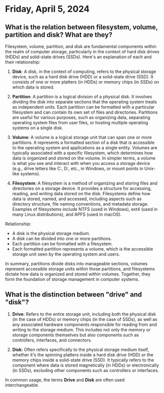# Friday, April 5, 2024

## What is the relation between filesystem, volume, partition and disk? What are they?

Filesystem, volume, partition, and disk are fundamental components within the realm of computer storage, particularly in the context of hard disk drives (HDDs) and solid-state drives (SSDs). Here's an explanation of each and their relationship:

1. **Disk**: A disk, in the context of computing, refers to the physical storage device, such as a hard disk drive (HDD) or a solid-state drive (SSD). It consists of one or more platters (in HDDs) or memory chips (in SSDs) on which data is stored.

2. **Partition**: A partition is a logical division of a physical disk. It involves dividing the disk into separate sections that the operating system treats as independent units. Each partition can be formatted with a particular filesystem and can contain its own set of files and directories. Partitions are useful for various purposes, such as organizing data, separating operating system files from user files, or hosting multiple operating systems on a single disk.

3. **Volume**: A volume is a logical storage unit that can span one or more partitions. It represents a formatted section of a disk that is accessible to the operating system and applications as a single entity. Volumes are typically associated with a specific filesystem, which determines how data is organized and stored on the volume. In simpler terms, a volume is what you see and interact with when you access a storage device (e.g., drive letters like C:, D:, etc., in Windows, or mount points in Unix-like systems).

4. **Filesystem**: A filesystem is a method of organizing and storing files and directories on a storage device. It provides a structure for accessing, reading, and writing data stored on the disk. Filesystems define how data is stored, named, and accessed, including aspects such as directory structure, file naming conventions, and metadata storage. Examples of filesystems include NTFS (used in Windows), ext4 (used in many Linux distributions), and APFS (used in macOS).

Relationship:

- A disk is the physical storage medium.
- A disk can be divided into one or more partitions.
- Each partition can be formatted with a filesystem.
- Each formatted partition represents a volume, which is the accessible storage unit seen by the operating system and users.

In summary, partitions divide disks into manageable sections, volumes represent accessible storage units within those partitions, and filesystems dictate how data is organized and stored within volumes. Together, they form the foundation of storage management in computer systems.

## What is the distinction between "drive" and "disk"?

1. **Drive**: Refers to the entire storage unit, including both the physical disk (in the case of HDDs) or memory chips (in the case of SSDs), as well as any associated hardware components responsible for reading from and writing to the storage medium. This includes not only the memory or storage components themselves but also components such as controllers, interfaces, and connectors.

2. **Disk**: Often refers specifically to the physical storage medium itself, whether it's the spinning platters inside a hard disk drive (HDD) or the memory chips inside a solid-state drive (SSD). It typically refers to the component where data is stored magnetically (in HDDs) or electronically (in SSDs), excluding other components such as controllers or interfaces.

In common usage, the terms **Drive** and **Disk** are often used interchangeable.
